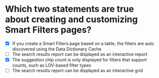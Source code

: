 # Which two statements are true about creating and customizing Smart Filters pages?

- [x] If you create a Smart Filters page based on a table, the filters are auto discovered using the Data Dictionary Cache
- [ ] The search results report can be displayed as an interactive report
- [x] The suggestion chip count is only displayed for filters that support counts, such as LOV-based filter types
- [ ] The search results report can be displayed as an interactive grid